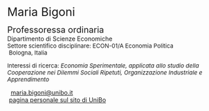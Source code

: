 <span style="font-size: 20pt; color: var(--global-theme-color);"> Maria Bigoni </span>

<span style="font-size: 15pt;"> Professoressa ordinaria </span> <br> Dipartimento di Scienze Economiche <br> <span style="font-size: 10pt;"> Settore scientifico disciplinare: ECON-01/A Economia Politica </span> <br> <span style="font-size: 10pt;"> <i class="fa-solid fa-location-dot"></i> &nbsp;Bologna, Italia</span>

<p style="font-size: 10pt;"> Interessi di ricerca: <i> Economia Sperimentale, applicata allo studio della Cooperazione nei Dilemmi Sociali Ripetuti, Organizzazione Industriale e Apprendimento </i></p>

<span style="vertical-align: middle; line-height: 1; color: var(--global-theme-color);"><i class="fa-solid fa-envelope"></i></span>&nbsp;&nbsp;<a href="mailto:maria.bigoni@unibo.it">maria.bigoni@unibo.it</a> <br>
<i class="fa-solid fa-landmark" style="color: var(--global-theme-color);"></i> &nbsp;[pagina personale sul sito di UniBo](https://www.unibo.it/sitoweb/maria.bigoni/) 

